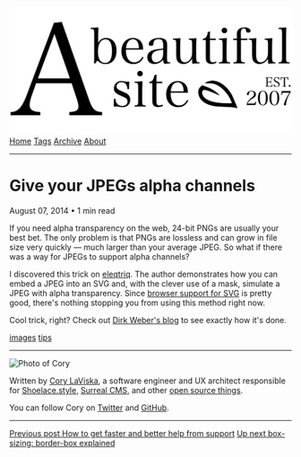 <a href="../../index.html" class="header-link"><img src="../../images/logos/wordmark.svg" alt="A Beautiful Site" class="wordmark" /></a> <a href="../../index.html" class="nav-item">Home</a> <a href="../../tags/index.html" class="nav-item">Tags</a> <a href="../index.html" class="nav-item">Archive</a> <a href="../../about/index.html" class="nav-item">About</a>

---

# Give your JPEGs alpha channels

August 07, 2014 • 1 min read

If you need alpha transparency on the web, 24-bit PNGs are usually your best bet. The only problem is that PNGs are lossless and can grow in file size very quickly — much larger than your average JPEG. So what if there was a way for JPEGs to support alpha channels?

I discovered this trick on [eleqtriq](http://w3.eleqtriq.com/2014/08/applying-alpha-channels-to-jpgs/). The author demonstrates how you can embed a JPEG into an SVG and, with the clever use of a mask, simulate a JPEG with alpha transparency. Since [browser support for SVG](http://caniuse.com/svg) is pretty good, there's nothing stopping you from using this method right now.

Cool trick, right? Check out [Dirk Weber's blog](http://w3.eleqtriq.com/2014/08/applying-alpha-channels-to-jpgs/) to see exactly how it's done.

<a href="../../tags/images/index.html" class="post-tag">images</a> <a href="../../tags/tips/index.html" class="post-tag">tips</a>

---

<img src="http://0.gravatar.com/avatar/bf1b3b95fd5b096a3592247c29667b33?s=512" alt="Photo of Cory" class="avatar avatar-small" />

Written by [Cory LaViska](../../index-4.html), a software engineer and UX architect responsible for [Shoelace.style](https://shoelace.style/), [Surreal CMS](https://www.surrealcms.com/), and other [open source things](https://github.com/claviska).

You can follow Cory on [Twitter](https://twitter.com/claviska) and [GitHub](https://github.com/claviska).

---

<a href="../how-to-get-faster-and-better-help-from-support/index.html" class="post-nav-previous"><span class="small">Previous post</span> How to get faster and better help from support</a> <a href="../box-sizing-border-box-explained/index.html" class="post-nav-next"><span class="small">Up next</span> box-sizing: border-box explained</a>

